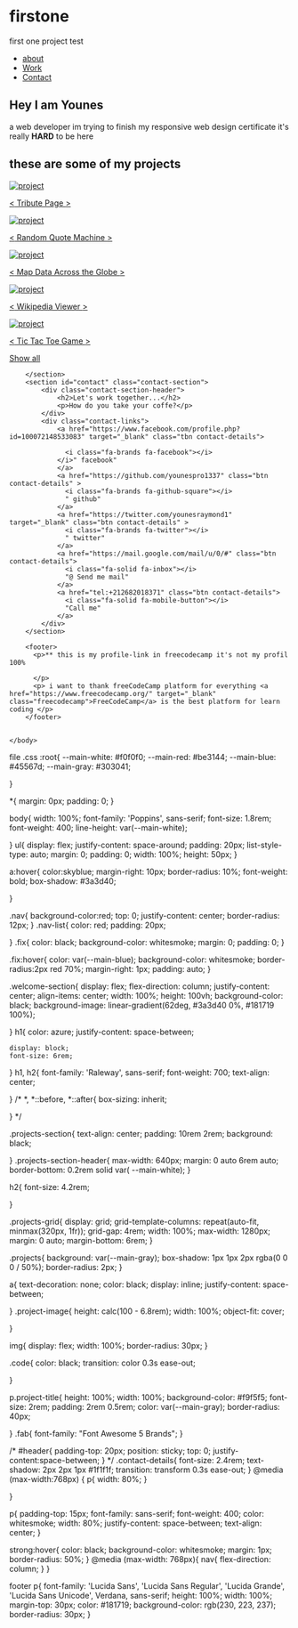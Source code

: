 # firstone
first one project test

<!DOCTYPE html>
<html lang="en">
    <head>
        <link rel="stylesheet" href="rule7.css">
        <link rel="stylesheet" href="all.min.css">
        <link rel="stylesheet" href="path/to/font-awesome/css/font-awesome.min.css"/>
        <link rel="stylesheet" href="https://use.fontawesome.com/releases/v5.8.2/css/all.css" 
        integrity="sha384-oS3vJWv+0UjzBfQzYUhtDYW+Pj2yciDJxpsK1OYPAYjqT085Qq/1cq5FLXAZQ7Ay" crossorigin="anonymous" />
        <meta charset="UTF-8">
        <meta name="description" content="MY poftfolio in freecodecamp"/>
        <meta name="keywords" content="My own portfolio">
        <meta name="author" content="Younes">
        <meta name="viewport" content="width=device-width, initial-scale=1.0">
    </head>
    <body>
        <nav id="navbar" class="nav">
            <ul class="nav-list">
                <li>
                    <a id="profile-link" href="#welcome-section" target="_blank">about</a>
                </li>
                <li>
                    <a href="#project">Work</a>
                </li>
                <li>
                    <a href="#contact">Contact</a>
                </li>
            </ul>
        </nav>
        <section id="welcome-section" class="welcome-section">
            <h1>Hey I am Younes</h1>
            <p>a web developer im trying to finish my responsive web design certificate it's really <strong>HARD</strong> to be here </p>
        </section>
        <section id="projects" class="project-section">
            <h2 class="project-section-header">these are some of my projects</h2>
            <div class="project-grid">
                <a href="https://codepen.io/freeCodeCamp/full/zNqgVx" target="_blank" class="project project-tile">
                    <img class="project-image" src="https://cdn.freecodecamp.org/testable-projects-fcc/images/tribute.jpg" alt="project">
                    <p class="project-title">
                      <span class="code">&lt;</span>
                      Tribute Page
                      <span class="code">&gt;</span>
                    </p>
                  </a>
                  <a href="https://codepen.io/freeCodeCamp/full/qRZeGZ" target="_blank" class="project project-tile">
                    <img class="project-image" src="https://cdn.freecodecamp.org/testable-projects-fcc/images/random-quote-machine.png" alt="project">
                    <p class="project-title">
                      <span class="code">&lt;</span>
                      Random Quote Machine
                      <span class="code">&gt;</span>
                    </p>
                  </a>
                  <a href="https://codepen.io/freeCodeCamp/full/mVEJag" target="_blank" class="project project-tile">
                    <img class="project-image" src="https://cdn.freecodecamp.org/testable-projects-fcc/images/map.jpg" alt="project">
                    <p class="project-title">
                      <span class="code">&lt;</span>
                      Map Data Across the Globe
                      <span class="code">&gt;</span>
                    </p>
                  </a>
                  <a href="https://codepen.io/freeCodeCamp/full/wGqEga" target="_blank" class="project project-tile">
                    <img class="project-image" src="https://cdn.freecodecamp.org/testable-projects-fcc/images/wiki.png" alt="project">
                    <p class="project-title">
                      <span class="code">&lt;</span>
                      Wikipedia Viewer
                      <span class="code">&gt;</span>
                    </p>
                  </a>
                  <a href="https://codepen.io/freeCodeCamp/full/KzXQgy" target="_blank" class="project project-tile">
                    <img class="project-image" src="https://cdn.freecodecamp.org/testable-projects-fcc/images/tic-tac-toe.png" alt="project">
                    <p class="project-title">
                      <span class="code">&lt;</span>
                      Tic Tac Toe Game
                      <span class="code">&gt;</span>
                    </p>
                  </a>
            </div>
            <a href="https://codepen.io/FreeCodeCamp/" class="btn btn-show-all" target="_blank">Show all<i class="fas fa-chevron-right"></i></a>
 
        </section>
        <section id="contact" class="contact-section">
            <div class="contact-section-header">
                <h2>Let's work together...</h2>
                <p>How do you take your coffe?</p>
            </div>
            <div class="contact-links">
                <a href="https://www.facebook.com/profile.php?id=100072148533083" target="_blank" class="tbn contact-details">
                  
                  <i class="fa-brands fa-facebook"></i>
                </i>" facebook"
                </a>
                <a href="https://github.com/younespro1337" class="btn contact-details" >
                  <i class="fa-brands fa-github-square"></i>
                  " github"
                </a>
                <a href="https://twitter.com/younesraymond1" target="_blank" class="btn contact-details" >
                  <i class="fa-brands fa-twitter"></i>
                  " twitter"
                </a>
                <a href="https://mail.google.com/mail/u/0/#" class="btn contact-details">
                  <i class="fa-solid fa-inbox"></i>
                  "@ Send me mail"
                </a>
                <a href="tel:+212682018371" class="btn contact-details">
                  <i class="fa-solid fa-mobile-button"></i>
                  "Call me"
                </a>
            </div>
        </section>

        <footer>
          <p>** this is my profile-link in freecodecamp it's not my profil 100% 

          </p>
          <p> i want to thank freeCodeCamp platform for everything <a href="https://www.freecodecamp.org/" target="_blank" class="freecodecamp">FreeCodeCamp</a> is the best platform for learn coding </p>
        </footer>
    
        
    </body>
</html>

   file .css
   :root{
    --main-white: #f0f0f0;
    --main-red: #be3144;
    --main-blue: #45567d;
    --main-gray: #303041;

}


*{
    margin: 0px;
    padding: 0;
}

body{
    width: 100%;
    font-family: 'Poppins', sans-serif;
    font-size: 1.8rem;
    font-weight: 400;
    line-height: var(--main-white);

}
ul{
    display: flex;
    justify-content: space-around;
    padding: 20px;
    list-style-type: auto;
    margin: 0;
    padding: 0;
    width: 100%;
    height: 50px;
}

a:hover{
    color:skyblue;
    margin-right: 10px;
    border-radius: 10%;
    font-weight: bold;
    box-shadow: #3a3d40;

    
}


.nav{
   background-color:red;
   top: 0;
   justify-content: center; 
   border-radius: 12px;
}
.nav-list{
    color: red;
    padding: 20px;

}
.fix{
    color: black;
    background-color: whitesmoke;
    margin: 0;
    padding: 0;
}

.fix:hover{
    color: var(--main-blue);
    background-color: whitesmoke;
    border-radius:2px red 70%;
    margin-right: 1px;
    padding: auto;
}


.welcome-section{
    display: flex;
    flex-direction: column;
    justify-content: center;
    align-items: center;
    width: 100%;
    height: 100vh;
    background-color: black;
    background-image: linear-gradient(62deg, #3a3d40 0%, #181719 100%);

}
h1{
    color: azure;
    justify-content: space-between;

    display: block;
    font-size: 6rem;
}
h1, h2{
    font-family: 'Raleway', sans-serif;
    font-weight: 700;
    text-align: center;

}
/* *, *::before, *::after{
    box-sizing: inherit;

} */

.projects-section{
    text-align: center;
    padding: 10rem 2rem;
    background: black;

}
.projects-section-header{
    max-width: 640px;
    margin: 0 auto 6rem auto;
    border-bottom: 0.2rem solid var( --main-white);
}

h2{
    font-size: 4.2rem;

}

.projects-grid{
    display: grid;
    grid-template-columns: repeat(auto-fit, minmax(320px, 1fr));
    grid-gap: 4rem;
    width: 100%;
    max-width: 1280px;
    margin: 0 auto;
    margin-bottom: 6rem;
}

.projects{
    background: var(--main-gray);
    box-shadow: 1px 1px 2px rgba(0 0 0 / 50%);
    border-radius: 2px;
}

a{
    text-decoration: none;
    color: black;
    display: inline;
    justify-content: space-between;

}
.project-image{
    height: calc(100 - 6.8rem);
    width: 100%;
    object-fit: cover;

}

img{
    display: flex;
    width: 100%;
    border-radius: 30px;
}

.code{
    color: black;
    transition: color 0.3s ease-out;

}

p.project-title{
    height: 100%;
    width: 100%;
    background-color: #f9f5f5;
    font-size: 2rem;
    padding: 2rem 0.5rem;
    color: var(--main-gray);
    border-radius: 40px;

}
.fab{
    font-family: "Font Awesome 5 Brands";
}

/* #header{
    padding-top: 20px;
    position: sticky;
    top: 0;
    justify-content:space-between;
} */
.contact-details{
    font-size: 2.4rem;
    text-shadow: 2px 2px 1px #1f1f1f;
    transition: transform 0.3s ease-out;
}
@media (max-width:768px) {
    p{
        width: 80%;
    }
    
}

p{
    padding-top: 15px;
    font-family: sans-serif;
    font-weight: 400;
    color: whitesmoke;
    width: 80%;
    justify-content: space-between;
    text-align: center;
}

strong:hover{
    color: black;
    background-color: whitesmoke;
    margin: 1px;
    border-radius: 50%;
}
@media (max-width: 768px){
    nav{
        flex-direction: column;
    }
}

footer p{
    font-family: 'Lucida Sans', 'Lucida Sans Regular', 'Lucida Grande', 'Lucida Sans Unicode', Verdana, sans-serif;
    height: 100%;
    width: 100%;
    margin-top: 30px;
    color: #181719;
    background-color: rgb(230, 223, 237);
    border-radius: 30px;
}


   

